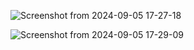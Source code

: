 ![Screenshot from 2024-09-05 17-27-18](https://github.com/user-attachments/assets/f11d3fcd-2075-4d35-94c6-98f512385102)

![Screenshot from 2024-09-05 17-29-09](https://github.com/user-attachments/assets/3b618ece-6448-4f56-8d4a-75f7718d2be8)


